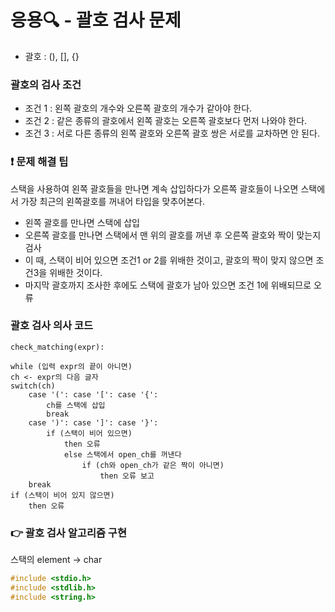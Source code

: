 # 응용🔍 - 괄호 검사 문제

* 괄호 : (), [], {}

### 괄호의 검사 조건
* 조건 1 : 왼쪽 괄호의 개수와 오른쪽 괄호의 개수가 같아야 한다.
* 조건 2 : 같은 종류의 괄호에서 왼쪽 괄호는 오른쪽 괄호보다 먼저 나와야 한다.
* 조건 3 : 서로 다른 종류의 왼쪽 괄호와 오른쪽 괄호 쌍은 서로를 교차하면 안 된다.

### ❗ 문제 해결 팁
스택을 사용하여 왼쪽 괄호들을 만나면 계속 삽입하다가 오른쪽 괄호들이 나오면 스택에서 가장 최근의 왼쪽괄호를 꺼내어 타입을 맞추어본다.
- 왼쪽 괄호를 만나면 스택에 삽입
- 오른쪽 괄호를 만나면 스택에서 맨 위의 괄호를 꺼낸 후 오른쪽 괄호와 짝이 맞는지 검사
- 이 때, 스택이 비어 있으면 조건1 or 2를 위배한 것이고, 괄호의 짝이 맞지 않으면 조건3을 위배한 것이다.
- 마지막 괄호까지 조사한 후에도 스택에 괄호가 남아 있으면 조건 1에 위배되므로 오류

### 괄호 검사 의사 코드
```
check_matching(expr):

while (입력 expr의 끝이 아니면)
ch <- expr의 다음 글자
switch(ch)
	case '(': case '[': case '{': 
		ch를 스택에 삽입
		break
	case ')': case ']': case '}':
		if (스택이 비어 있으면)
			then 오류
			else 스택에서 open_ch를 꺼낸다
				if (ch와 open_ch가 같은 짝이 아니면)
					then 오류 보고
	break
if (스택이 비어 있지 않으면)
	then 오류
```

### 👉 괄호 검사 알고리즘 구현
스택의 element -> char

```c
#include <stdio.h>
#include <stdlib.h>
#include <string.h>

```